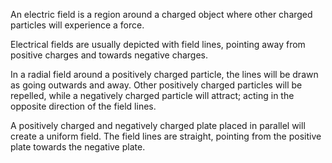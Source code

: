 An electric field is a region around a charged object where other charged particles will experience a force.

Electrical fields are usually depicted with field lines, pointing away from positive charges and towards negative charges. 

In a radial field around a positively charged particle, the lines will be drawn as going outwards and away. Other positively charged particles will be repelled, while a negatively charged particle will attract; acting in the opposite direction of the field lines.

A positively charged and negatively charged plate placed in parallel will create a uniform field. The field lines are straight, pointing from the positive plate towards the negative plate.
